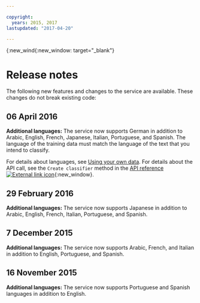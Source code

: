 ```yaml
---

copyright:
  years: 2015, 2017
lastupdated: "2017-04-20"

---
```


{:new_wind{:new_window: target="_blank"}

# Release notes
The following new features and changes to the service are available. These changes do not break existing code:

## 06 April 2016

**Additional languages:** The service now supports German in addition to Arabic, English, French, Japanese, Italian, Portuguese, and Spanish. The language of the training data must match the language of the text that you intend to classify.

For details about languages, see [Using your own data](docs/natural-language-classifier/using-your-data.html#languages). For details about the API call, see the `Create classifier` method in the [API reference ![External link icon](../../icons/launch-glyph.svg "External link icon")](http://www.ibm.com/watson/developercloud/natural-language-classifier/api/v1/){:new_window}.

## 29 February 2016

**Additional languages:** The service now supports Japanese in addition to Arabic, English, French, Italian, Portuguese, and Spanish.

## 7 December 2015

**Additional languages:** The service now supports Arabic, French, and Italian in addition to English, Portuguese, and Spanish.

## 16 November 2015

**Additional languages:** The service now supports Portuguese and  Spanish languages in addition to English.
